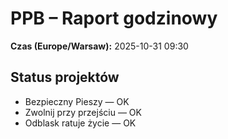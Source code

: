 # PPB – Raport godzinowy
**Czas (Europe/Warsaw):** 2025-10-31 09:30

## Status projektów
- Bezpieczny Pieszy — OK
- Zwolnij przy przejściu — OK
- Odblask ratuje życie — OK

